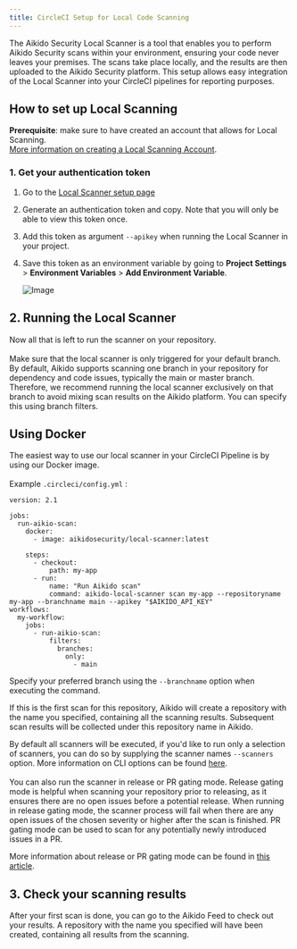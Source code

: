 ```yaml
---
title: CircleCI Setup for Local Code Scanning
---
```



The Aikido Security Local Scanner is a tool that enables you to perform Aikido Security scans within your environment, ensuring your code never leaves your premises. The scans take place locally, and the results are then uploaded to the Aikido Security platform. This setup allows easy integration of the Local Scanner into your CircleCI pipelines for reporting purposes.

## How to set up Local Scanning

**Prerequisite**: make sure to have created an account that allows for Local Scanning. \
[More information on creating a Local Scanning Account](https://help.aikido.dev/en/articles/9070345-how-to-create-an-account-for-local-scanning-on-aikido).

### 1. Get your authentication token

1. Go to the [Local Scanner setup page](https://app.aikido.dev/settings/integrations/localscan)
2. Generate an authentication token and copy. Note that you will only be able to view this token once.
3. Add this token as argument `--apikey` when running the Local Scanner in your project.
4. Save this token as an environment variable by going to **Project Settings** &gt; **Environment Variables** &gt; **Add Environment Variable**.

   ![Image](https://ucarecdn.com/81b3d376-b9b9-492d-b470-f11c83e7f27e/)

## 2. Running the Local Scanner

Now all that is left to run the scanner on your repository.\
​\
Make sure that the local scanner is only triggered for your default branch. By default, Aikido supports scanning one branch in your repository for dependency and code issues, typically the main or master branch. Therefore, we recommend running the local scanner exclusively on that branch to avoid mixing scan results on the Aikido platform. You can specify this using branch filters.

## Using Docker

The easiest way to use our local scanner in your CircleCI Pipeline is by using our Docker image. \
\
Example `.circleci/config.yml` :

```
version: 2.1

jobs:
  run-aikio-scan:
    docker:
      - image: aikidosecurity/local-scanner:latest

    steps:
      - checkout:
          path: my-app
      - run:
          name: "Run Aikido scan"
          command: aikido-local-scanner scan my-app --repositoryname my-app --branchname main --apikey "$AIKIDO_API_KEY"
workflows:
  my-workflow:
    jobs:
      - run-aikio-scan:
          filters:
            branches:
              only:
                - main
```

Specify your preferred branch using the `--branchname` option when executing the command.

If this is the first scan for this repository, Aikido will create a repository with the name you specified, containing all the scanning results. Subsequent scan results will be collected under this repository name in Aikido.

By default all scanners will be executed, if you'd like to run only a selection of scanners, you can do so by supplying the scanner names `--scanners` option. More information on CLI options can be found [here](https://help.aikido.dev/en/articles/9027526-local-scanner-cli-options).\
\
You can also run the scanner in release or PR gating mode. Release gating mode is helpful when scanning your repository prior to releasing, as it ensures there are no open issues before a potential release. When running in release gating mode, the scanner process will fail when there are any open issues of the chosen severity or higher after the scan is finished. PR gating mode can be used to scan for any potentially newly introduced issues in a PR.

More information about release or PR gating mode can be found in [this article](https://help.aikido.dev/doc/pr-and-release-gating-using-local-scanner/doctrfqR4ZlP).

## 3. Check your scanning results

After your first scan is done, you can go to the Aikido Feed to check out your results. A repository with the name you specified will have been created, containing all results from the scanning.